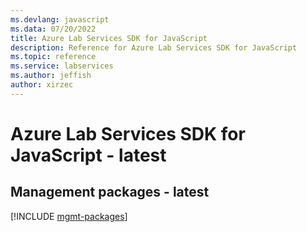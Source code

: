 ```yaml
---
ms.devlang: javascript
ms.data: 07/20/2022
title: Azure Lab Services SDK for JavaScript
description: Reference for Azure Lab Services SDK for JavaScript
ms.topic: reference
ms.service: labservices
ms.author: jeffish
author: xirzec
---
```

# Azure Lab Services SDK for JavaScript - latest

## Management packages - latest
[!INCLUDE [mgmt-packages](lab-services-mgmt-index.md)]

